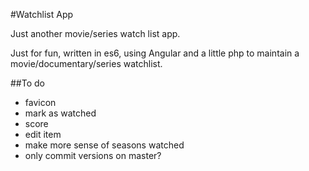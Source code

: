 #Watchlist App

Just another movie/series watch list app.

Just for fun, written in es6, using Angular and a little php to maintain a movie/documentary/series watchlist.

##To do

- favicon
- mark as watched
- score
- edit item
- make more sense of seasons watched
- only commit versions on master?